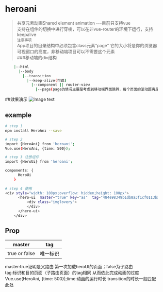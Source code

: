 # heroani

> 共享元素动画Shared element animation  ---目前只支持vue<br/>
支持在组件的切换中进行穿梭，可以在非vue-router的环境下运行，支持keepalive<br/>
`注意事项`  
App项目的目录结构中必须包含class元素"page" 它的大小将是你的浏览器可视窗口的高度，非移动端项目可以不需要这个元素   
###移动端的div结构
``` bash
    |--html   
      |--body   
        |--transition   
          |--keep-alive(可选)   
            |--component || router-view
              |--page(page的情况主要是考虑到移动端界面跳转，每个页面的滚动距离是不相同的)
```
##效果演示
![Image text](https://thumbnail0.baidupcs.com/thumbnail/68f0c4505e892b0b806dd52157fea147?fid=1363116768-250528-899909767844393&time=1540450800&rt=sh&sign=FDTAER-DCb740ccc5511e5e8fedcff06b081203-YTrNwhRlPinb9dp%2Fpy8mqDWGaTs%3D&expires=8h&chkv=0&chkbd=0&chkpc=&dp-logid=9209307146174773140&dp-callid=0&size=c710_u400&quality=100&vuk=-&ft=video)
## example
``` bash
# step 1
npm install HeroAni --save

# step 2
import {HeroAni} from 'heroani';
Vue.use(HeroAni, {time: 500});

# step 3 注册组件
import {HeroUi} from 'heroani';

components: {
      HeroUi
    }
    
# step 4 使用
<div style="width: 100px;overflow: hidden;height: 100px">
      <hero-ui  master="true" key="as"  tag="484e98349b1db8a3f1cf0113ba493f651">
          <div class="imglovery">
          </div>
      </hero-ui>
    </div>
```

## Prop
  |master |tag  |   
  |------ |:-----:|
  |true or false  |唯一标识 |
  
  master:true证明是父路由 第一次加载heroUI的页面；false为子路由  
  tag:标识和目的页面（子路由页面）的tag相同 从而依此完成动画的过度    
Vue.use(HeroAni, {time: 500});time:动画的运行时长 transition的时长一般匹配此处
